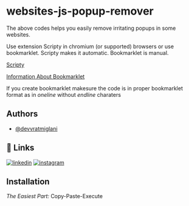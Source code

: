 # websites-js-popup-remover

The above codes helps you easily remove irritating popups in some websites.

Use extension Scripty in chromium (or supported) browsers or use bookmarklet.
Scripty makes it automatic.
Bookmarklet is manual.

[Scripty](https://chrome.google.com/webstore/detail/scripty-javascript-inject/milkbiaeapddfnpenedfgbfdacpbcbam)

[Information About Bookmarklet](https://www.freecodecamp.org/news/what-are-bookmarklets/)

If you create bookmarklet makesure the code is in proper bookmarklet format as in *oneline* without *endline* charaters

## Authors

- [@devvratmiglani](https://www.github.com/devvratmiglani)


## 🔗 Links

[![linkedin](https://img.shields.io/badge/linkedin-0A66C2?style=for-the-badge&logo=linkedin&logoColor=white)](https://www.linkedin.com/in/devvrat-miglani-06418022a)
[![instagram](https://img.shields.io/badge/Instagram-%20-ff69b7?style=for-the-badge&logo=instagram)](https://www.instagram.com/devvratmiglani/)

## Installation

*The Easiest Part:*
Copy-Paste-Execute
